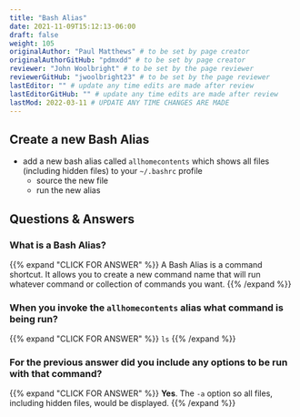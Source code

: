 ```yaml
---
title: "Bash Alias"
date: 2021-11-09T15:12:13-06:00
draft: false
weight: 105
originalAuthor: "Paul Matthews" # to be set by page creator
originalAuthorGitHub: "pdmxdd" # to be set by page creator
reviewer: "John Woolbright" # to be set by the page reviewer
reviewerGitHub: "jwoolbright23" # to be set by the page reviewer
lastEditor: "" # update any time edits are made after review
lastEditorGitHub: "" # update any time edits are made after review
lastMod: 2022-03-11 # UPDATE ANY TIME CHANGES ARE MADE
---
```


## Create a new Bash Alias

- add a new bash alias called `allhomecontents` which shows all files (including hidden files) to your `~/.bashrc` profile
  - source the new file
  - run the new alias

## Questions & Answers

### What is a Bash Alias?

{{% expand "CLICK FOR ANSWER" %}} 
A Bash Alias is a command shortcut. It allows you to create a new command name that will run whatever command or collection of commands you want.
{{% /expand %}}

### When you invoke the `allhomecontents` alias what command is being run?

{{% expand "CLICK FOR ANSWER" %}} 
`ls`
{{% /expand %}}

### For the previous answer did you include any options to be run with that command?

{{% expand "CLICK FOR ANSWER" %}}
**Yes**. The `-a` option so all files, including hidden files, would be displayed. 
{{% /expand %}}